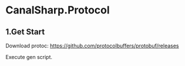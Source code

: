 ﻿# CanalSharp.Protocol

## 1.Get Start

Download protoc: https://github.com/protocolbuffers/protobuf/releases

Execute gen script.
